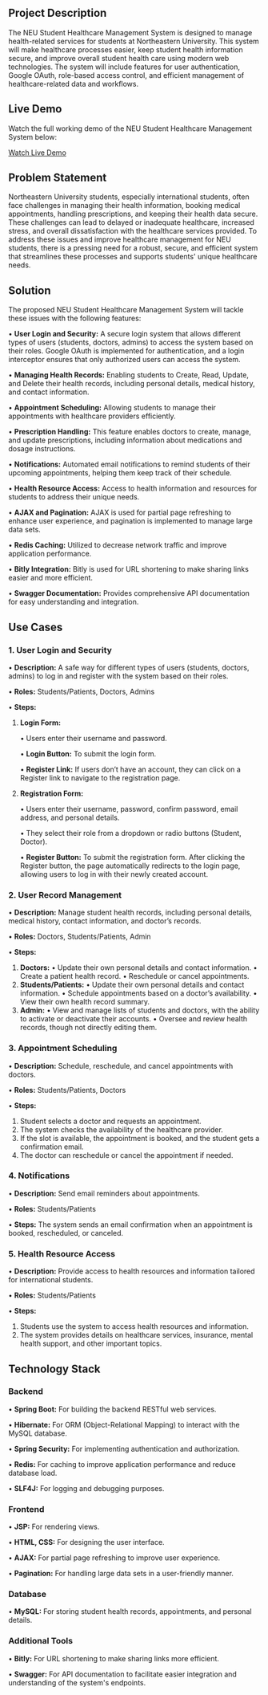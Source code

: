 ## Project Description

The NEU Student Healthcare Management System is designed to manage health-related services for students at Northeastern University. This system will make healthcare processes easier, keep student health information secure, and improve overall student health care using modern web technologies. The system will include features for user authentication, Google OAuth, role-based access control, and efficient management of healthcare-related data and workflows.

## Live Demo

Watch the full working demo of the NEU Student Healthcare Management System below:

[Watch Live Demo](https://drive.google.com/file/d/1ypgGMeKBXnBHUCCMrDkqwthDV71Yb4pe/view?usp=drive_link)

## Problem Statement

Northeastern University students, especially international students, often face challenges in managing their health information, booking medical appointments, handling prescriptions, and keeping their health data secure. These challenges can lead to delayed or inadequate healthcare, increased stress, and overall dissatisfaction with the healthcare services provided. To address these issues and improve healthcare management for NEU students, there is a pressing need for a robust, secure, and efficient system that streamlines these processes and supports students' unique healthcare needs.

## Solution

The proposed NEU Student Healthcare Management System will tackle these issues with the following features:

• **User Login and Security:** A secure login system that allows different types of users (students, doctors, admins) to access the system based on their roles. Google OAuth is implemented for authentication, and a login interceptor ensures that only authorized users can access the system.

• **Managing Health Records:** Enabling students to Create, Read, Update, and Delete their health records, including personal details, medical history, and contact information.

• **Appointment Scheduling:** Allowing students to manage their appointments with healthcare providers efficiently.

• **Prescription Handling:** This feature enables doctors to create, manage, and update prescriptions, including information about medications and dosage instructions.

• **Notifications:** Automated email notifications to remind students of their upcoming appointments, helping them keep track of their schedule.

• **Health Resource Access:** Access to health information and resources for students to address their unique needs.

• **AJAX and Pagination:** AJAX is used for partial page refreshing to enhance user experience, and pagination is implemented to manage large data sets.

• **Redis Caching:** Utilized to decrease network traffic and improve application performance.

• **Bitly Integration:** Bitly is used for URL shortening to make sharing links easier and more efficient.

• **Swagger Documentation:** Provides comprehensive API documentation for easy understanding and integration.

## Use Cases

### 1. User Login and Security

• **Description:** A safe way for different types of users (students, doctors, admins) to log in and register with the system based on their roles.

• **Roles:** Students/Patients, Doctors, Admins

• **Steps:**

1. **Login Form:**

   • Users enter their username and password.

   • **Login Button:** To submit the login form.

   • **Register Link:** If users don’t have an account, they can click on a Register link to navigate to the registration page.

2. **Registration Form:**

   • Users enter their username, password, confirm password, email address, and personal details.

   • They select their role from a dropdown or radio buttons (Student, Doctor).

   • **Register Button:** To submit the registration form. After clicking the Register button, the page automatically redirects to the login page, allowing users to log in with their newly created account.

### 2. User Record Management

• **Description:** Manage student health records, including personal details, medical history, contact information, and doctor’s records.

• **Roles:** Doctors, Students/Patients, Admin

• **Steps:**

1. **Doctors:**
   • Update their own personal details and contact information.
   • Create a patient health record.
   • Reschedule or cancel appointments.
2. **Students/Patients:**
   • Update their own personal details and contact information.
   • Schedule appointments based on a doctor’s availability.
   • View their own health record summary.
3. **Admin:**
   • View and manage lists of students and doctors, with the ability to activate or deactivate their accounts.
   • Oversee and review health records, though not directly editing them.

### 3. Appointment Scheduling

• **Description:** Schedule, reschedule, and cancel appointments with doctors.

• **Roles:** Students/Patients, Doctors

• **Steps:**

1. Student selects a doctor and requests an appointment.
2. The system checks the availability of the healthcare provider.
3. If the slot is available, the appointment is booked, and the student gets a confirmation email.
4. The doctor can reschedule or cancel the appointment if needed.

### 4. Notifications

• **Description:** Send email reminders about appointments.

• **Roles:** Students/Patients

• **Steps:** The system sends an email confirmation when an appointment is booked, rescheduled, or canceled.

### 5. Health Resource Access

• **Description:** Provide access to health resources and information tailored for international students.

• **Roles:** Students/Patients

• **Steps:**

1. Students use the system to access health resources and information.
2. The system provides details on healthcare services, insurance, mental health support, and other important topics.

## Technology Stack

### Backend

• **Spring Boot:** For building the backend RESTful web services.

• **Hibernate:** For ORM (Object-Relational Mapping) to interact with the MySQL database.

• **Spring Security:** For implementing authentication and authorization.

• **Redis:** For caching to improve application performance and reduce database load.

• **SLF4J:** For logging and debugging purposes.

### Frontend

• **JSP:** For rendering views.

• **HTML, CSS:** For designing the user interface.

• **AJAX:** For partial page refreshing to improve user experience.

• **Pagination:** For handling large data sets in a user-friendly manner.

### Database

• **MySQL:** For storing student health records, appointments, and personal details.

### Additional Tools

• **Bitly:** For URL shortening to make sharing links more efficient.

• **Swagger:** For API documentation to facilitate easier integration and understanding of the system's endpoints.
